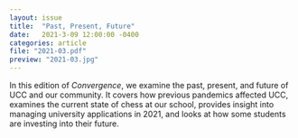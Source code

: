 ```yaml
---
layout: issue
title:  "Past, Present, Future"
date:   2021-3-09 12:00:00 -0400
categories: article
file: "2021-03.pdf"
preview: "2021-03.jpg"
---
```


In this edition of *Convergence*, we examine the past, present, and future of UCC and our community. It covers how previous pandemics affected UCC, examines the current state of chess at our school, provides insight into managing university applications in 2021, and looks at how some students are investing into their future. 
